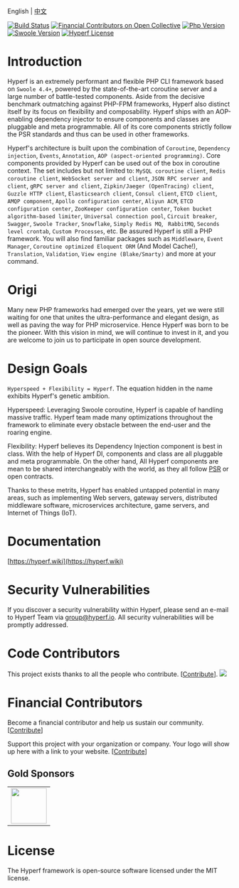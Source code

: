 English | [中文](./README-CN.md)

[![Build Status](https://travis-ci.org/hyperf/hyperf.svg?branch=master)](https://travis-ci.org/hyperf/hyperf)
[![Financial Contributors on Open Collective](https://opencollective.com/hyperf/all/badge.svg?label=financial+contributors)](https://opencollective.com/hyperf) 
[![Php Version](https://img.shields.io/badge/php-%3E=7.2-brightgreen.svg?maxAge=2592000)](https://secure.php.net/)
[![Swoole Version](https://img.shields.io/badge/swoole-%3E=4.4-brightgreen.svg?maxAge=2592000)](https://github.com/swoole/swoole-src)
[![Hyperf License](https://img.shields.io/github/license/hyperf/hyperf.svg?maxAge=2592000)](https://github.com/hyperf/hyperf/blob/master/LICENSE)

# Introduction

Hyperf is an extremely performant and flexible PHP CLI framework based on `Swoole 4.4+`, powered by the state-of-the-art coroutine server and a large number of battle-tested components. Aside from the decisive benchmark outmatching against PHP-FPM frameworks, Hyperf also distinct itself by its focus on flexibility and composability.  Hyperf ships with an AOP-enabling dependency injector to ensure components and classes are pluggable and meta programmable. All of its core components strictly follow the PSR standards and thus can be used in other frameworks. 

Hyperf's architecture is built upon the combination of `Coroutine`, `Dependency injection`, `Events`, `Annotation`, `AOP (aspect-oriented programming)`. Core components provided by Hyperf can be used out of the box in coroutine context. The set includes but not limited to: `MySQL coroutine client`, `Redis coroutine client`, `WebSocket server and client`, `JSON RPC server and client`, `gRPC server and client`, `Zipkin/Jaeger (OpenTracing) client`, `Guzzle HTTP client`, `Elasticsearch client`, `Consul client`, `ETCD client`, `AMQP component`, `Apollo configuration center`, `Aliyun ACM`, `ETCD configuration center`, `ZooKeeper configuration center`, `Token bucket algorithm-based limiter`, `Universal connection pool`, `Circuit breaker`, `Swagger`, `Swoole Tracker`, `Snowflake`, `Simply Redis MQ`, ` RabbitMQ`, `Seconds level crontab`, `Custom Processes`, etc. Be assured Hyperf is still a PHP framework. You will also find familiar packages such as `Middleware`, `Event Manager`,  `Coroutine optimized Eloquent ORM` (And Model Cache!), `Translation`, `Validation`, `View engine (Blake/Smarty)` and more at your command.

# Origi

Many new PHP frameworks had emerged over the years, yet we were still waiting for one that unites the ultra-performance and elegant design, as well as paving the way for PHP microservice. Hence Hyperf was born to be the pioneer. With this vision in mind, we will continue to invest in it, and you are welcome to join us to participate in open source development.

# Design Goals

`Hyperspeed + Flexibility = Hyperf`. The equation hidden in the name exhibits Hyperf's genetic ambition.  

Hyperspeed: Leveraging Swoole coroutine, Hyperf is capable of handling massive traffic. Hyperf team made many optimizations throughout the framework to eliminate every obstacle between the end-user and the roaring engine.   

Flexibility: Hyperf believes its Dependency Injection component is best in class. With the help of Hyperf DI, components and class are all pluggable and meta programmable. On the other hand, All Hyperf components are mean to be shared interchangeably with the world, as they all follow [PSR](https://www.php-fig.org/psr) or open contracts.

Thanks to these metrits, Hyperf has enabled untapped potential in many areas, such as implementing Web servers, gateway servers, distributed middleware software, microservices architecture, game servers, and Internet of Things (IoT).

# Documentation

[https://hyperf.wiki](https://hyperf.wiki)

# Security Vulnerabilities

If you discover a security vulnerability within Hyperf, please send an e-mail to Hyperf Team via group@hyperf.io. All security vulnerabilities will be promptly addressed.

# Code Contributors

This project exists thanks to all the people who contribute. [[Contribute](https://github.com/hyperf/hyperf/graphs/contributors)].
<a href="https://github.com/hyperf/hyperf/graphs/contributors"><img src="https://opencollective.com/hyperf/contributors.svg?width=890&button=false" /></a>

# Financial Contributors

Become a financial contributor and help us sustain our community. [[Contribute](https://hyperf.wiki/#/en/donate)]

Support this project with your organization or company. Your logo will show up here with a link to your website. [[Contribute](https://hyperf.wiki/#/en/donate)]

## Gold Sponsors

<!--gold start-->
<table>
  <tbody>
    <tr>
      <td align="left" valign="middle">
        <a href="https://1shanghu.com" target="_blank">
          <img height="80px" src="https://github.com/hyperf/hyperf/blob/master/doc/zh/imgs/1shanghu.jpg">
        </a>
      </td>
    </tr><tr></tr>
  </tbody>
</table>
<!--gold end-->

# License

The Hyperf framework is open-source software licensed under the MIT license.
